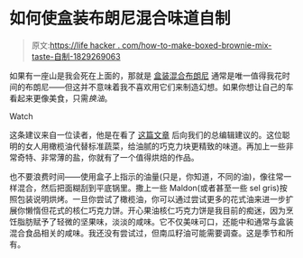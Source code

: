 # 如何使盒装布朗尼混合味道自制

> 原文:[https://life hacker . com/how-to-make-boxed-brownie-mix-taste-自制-1829269063](https://lifehacker.com/how-to-make-boxed-brownie-mix-taste-homemade-1829269063)

如果有一座山是我会死在上面的，那就是 [盒装混合布朗尼](https://lifehacker.com/an-ode-to-boxed-mix-brownies-1828685632) 通常是唯一值得我花时间的布朗尼——但这并不意味着我不喜欢用它们来制造幻想。如果你想让自己的车看起来更像美食，只需*换油*。

Watch

这条建议来自一位读者，他是在看了 [这篇文章](https://lifehacker.com/an-ode-to-boxed-mix-brownies-1828685632) 后向我们的总编辑建议的。这位聪明的女人用橄榄油代替标准蔬菜，给油腻的巧克力块更精致的味道。再加上一些非常奇特、非常薄的盐，你就有了一个值得烘焙的作品。

也不要浪费时间——使用盒子上指示的油量(只是，你知道，不同的油)，像往常一样混合，然后把面糊刮到平底锅里。撒上一些 Maldon(或者甚至一些 sel gris)按照包装说明烘烤。一旦你尝试了橄榄油，你可以通过尝试更多的花式油来进一步扩展你懒惰但花式的核仁巧克力饼。开心果油核仁巧克力饼是我目前的痴迷，因为烹饪脂肪赋予了轻微的坚果味，淡淡的咸味。它不仅美味可口，还能中和通常与盒装混合食品相关的咸味。我还没有尝试过，但南瓜籽油可能需要调查。这是季节和所有。